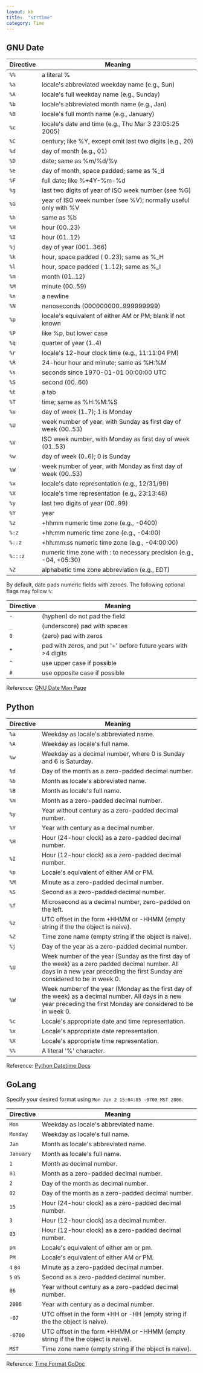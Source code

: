 ```yaml
---
layout: kb
title:  "strtime"
category: Time
---
```


## GNU Date

| Directive | Meaning |
| --------- | ------- |
| `%%` | a literal % |
| `%a` | locale's abbreviated weekday name (e.g., Sun) |
| `%A` | locale's full weekday name (e.g., Sunday) |
| `%b` | locale's abbreviated month name (e.g., Jan) |
| `%B` | locale's full month name (e.g., January) |
| `%c` | locale's date and time (e.g., Thu Mar  3 23:05:25 2005) |
| `%C` | century; like %Y, except omit last two digits (e.g., 20) |
| `%d` | day of month (e.g., 01) |
| `%D` | date; same as %m/%d/%y |
| `%e` | day of month, space padded; same as %_d |
| `%F` | full date; like %+4Y-%m-%d |
| `%g` | last two digits of year of ISO week number (see %G) |
| `%G` | year of ISO week number (see %V); normally useful only with %V |
| `%h` | same as %b |
| `%H` | hour (00..23) |
| `%I` | hour (01..12) |
| `%j` | day of year (001..366) |
| `%k` | hour, space padded ( 0..23); same as %_H |
| `%l` | hour, space padded ( 1..12); same as %_I |
| `%m` | month (01..12) |
| `%M` | minute (00..59) |
| `%n` | a newline |
| `%N` | nanoseconds (000000000..999999999) |
| `%p` | locale's equivalent of either AM or PM; blank if not known |
| `%P` | like %p, but lower case |
| `%q` | quarter of year (1..4) |
| `%r` | locale's 12-hour clock time (e.g., 11:11:04 PM) |
| `%R` | 24-hour hour and minute; same as %H:%M |
| `%s` | seconds since 1970-01-01 00:00:00 UTC |
| `%S` | second (00..60) |
| `%t` | a tab |
| `%T` | time; same as %H:%M:%S |
| `%u` | day of week (1..7); 1 is Monday |
| `%U` | week number of year, with Sunday as first day of week (00..53) |
| `%V` | ISO week number, with Monday as first day of week (01..53) |
| `%w` | day of week (0..6); 0 is Sunday |
| `%W` | week number of year, with Monday as first day of week (00..53) |
| `%x` | locale's date representation (e.g., 12/31/99) |
| `%X` | locale's time representation (e.g., 23:13:48) |
| `%y` | last two digits of year (00..99) |
| `%Y` | year |
| `%z` | +hhmm numeric time zone (e.g., -0400) |
| `%:z`|  +hh:mm numeric time zone (e.g., -04:00) |
| `%::z`| +hh:mm:ss numeric time zone (e.g., -04:00:00) |
| `%:::z`|numeric time zone with : to necessary precision (e.g., -04, +05:30) |
| `%Z`|   alphabetic time zone abbreviation (e.g., EDT) |

By default, date pads numeric fields with zeroes.  The following optional flags may follow `%`:

| Directive | Meaning |
| --------- | ------- |
| `-` | (hyphen) do not pad the field |
| `_` | (underscore) pad with spaces |
| `0` | (zero) pad with zeros |
| `+` | pad with zeros, and put '+' before future years with >4 digits |
| `^` | use upper case if possible |
| `#` | use opposite case if possible |

Reference: [GNU Date Man Page](https://linux.die.net/man/1/date)

## Python

| Directive | Meaning |
| --------- | ------- |
| `%a` | Weekday as locale's abbreviated name. |
| `%A` | Weekday as locale's full name. |
| `%w` | Weekday as a decimal number, where 0 is Sunday and 6 is Saturday. |
| `%d` | Day of the month as a zero-padded decimal number. |
| `%b` | Month as locale's abbreviated name. |
| `%B` | Month as locale's full name. |
| `%m` | Month as a zero-padded decimal number. |
| `%y` | Year without century as a zero-padded decimal number. |
| `%Y` | Year with century as a decimal number. |
| `%H` | Hour (24-hour clock) as a zero-padded decimal number. |
| `%I` | Hour (12-hour clock) as a zero-padded decimal number. |
| `%p` | Locale's equivalent of either AM or PM. |
| `%M` | Minute as a zero-padded decimal number. |
| `%S` | Second as a zero-padded decimal number. |
| `%f` | Microsecond as a decimal number, zero-padded on the left. |
| `%z` | UTC offset in the form +HHMM or -HHMM (empty string if the the object is naive). |
| `%Z` | Time zone name (empty string if the object is naive). |
| `%j` | Day of the year as a zero-padded decimal number. |
| `%U` | Week number of the year (Sunday as the first day of the week) as a zero padded decimal number. All days in a new year preceding the first Sunday are considered to be in week 0. |
| `%W` | Week number of the year (Monday as the first day of the week) as a decimal number. All days in a new year preceding the first Monday are considered to be in week 0. |
| `%c` | Locale's appropriate date and time representation. |
| `%x` | Locale's appropriate date representation. |
| `%X` | Locale's appropriate time representation. |
| `%%` | A literal '%' character. |

Reference: [Python Datetime Docs](https://docs.python.org/3/library/datetime.html#strftime-and-strptime-behavior)

## GoLang

Specify your desired format using `Mon Jan 2 15:04:05 -0700 MST 2006`.

| Directive | Meaning |
| --------- | ------- |
| `Mon`     | Weekday as locale's abbreviated name. |
| `Monday`  | Weekday as locale's full name. |
| `Jan`     | Month as locale's abbreviated name. |
| `January` | Month as locale's full name. |
|  `1`      | Month as decimal number. |
| `01`      | Month as a zero-padded decimal number. |
|  `2`      | Day of the month as decimal number. |
| `02`      | Day of the month as a zero-padded decimal number. |
| `15`      | Hour (24-hour clock) as a zero-padded decimal number. |
|  `3`      | Hour (12-hour clock) as a decimal number. |
| `03`      | Hour (12-hour clock) as a zero-padded decimal number. |
| `pm`      | Locale's equivalent of either am or pm. |
| `PM`      | Locale's equivalent of either AM or PM. |
|  `4` `04` | Minute as a zero-padded decimal number. |
|  `5` `05` | Second as a zero-padded decimal number. |
| `06`      | Year without century as a zero-padded decimal number. |
| `2006`    | Year with century as a decimal number. |
| `-07`     | UTC offset in the form +HH or -HH (empty string if the the object is naive). |
| `-0700`   | UTC offset in the form +HHMM or -HHMM (empty string if the the object is naive). |
| `MST`     | Time zone name (empty string if the object is naive). |

Reference: [Time.Format GoDoc](https://godoc.org/time#Time.Format)
